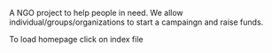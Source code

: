 A NGO project to help people in need. We allow individual/groups/organizations to start a campaingn and raise funds.
 
To load homepage click on index file